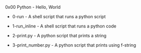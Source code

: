 0x00 Python - Hello, World


- 0-run - A shell script that runs a python script


- 1-run_inline - A shell script that runs a python code


- 2-print.py - A python script that prints a string


- 3-print_number.py - A python script that prints using f-string


